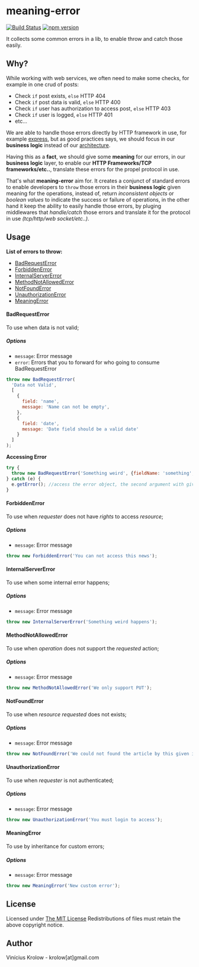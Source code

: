 # meaning-error

[![Build Status](https://travis-ci.org/krolow/meaning-error.svg?branch=master)](https://travis-ci.org/krolow/meaning-error)
[![npm version](https://badge.fury.io/js/meaning-error.svg)](http://badge.fury.io/js/meaning-error)

It collects some common errors in a lib, to enable throw and catch those easily.

## Why?

While working with web services, we often need to make some checks, for example in one crud of posts:

- Check ```if``` post exists, ```else``` HTTP 404
- Check ```if``` post data is valid, ```else``` HTTP 400
- Check ```if``` user has authorization to access post, ```else``` HTTP 403
- Check ```if``` user is logged, ```else``` HTTP 401
- etc...

We are able to handle those errors directly by HTTP framework in use, for example [express](https://github.com/strongloop/express), but as good practices says, we should focus in our **business logic** instead of our [architecture](http://www.coderspeech.com/videos/talks/architecture-the-lost-years).

Having this as a **fact**, we should give some **meaning** for our errors, in our **business logic** layer, to enable our **HTTP Frameworks/TCP frameworks/etc..**, translate these errors for the propel protocol in use.

That's what **meaning-error** aim for. It creates a conjunct of standard errors to enable developers to ```throw``` those errors in their **business logic** given meaning for the operations, instead of, return *inconsistent objects* or *boolean values* to indicate the success or failure of operations, in the other hand it keep the ability to easily handle those errors, by pluging middlewares that *handle/catch* those errors and translate it for the protocol in use *(tcp/http/web socket/etc..)*.

## Usage

**List of errors to throw:**

- [BadRequestError](#BadRequestError)
- [ForbiddenError](#ForbiddenError)
- [InternalServerError](#InternalServerError)
- [MethodNotAllowedError](#MethodNotAllowedError)
- [NotFoundError](#NotFoundError)
- [UnauthorizationError](#UnauthorizationError)
- [MeaningError](#MeaningError)

#### <a name="BadRequestError"></a>BadRequestError

To use when data is not valid;

##### Options
- ```message```: Error message
- ```error```: Errors that you to forward for who going to consume BadRequestError

```js
throw new BadRequestError(
  'Data not Valid',
  [
    {
      field: 'name',
      message: 'Name can not be empty',
    },
    {
      field: 'date',
      message: 'Date field should be a valid date'
    }
  ]
);
```

**Accessing Error**
```js
try {
  throw new BadRequestError('Something weird', {fieldName: 'something', 'message': 'Bad Format'});
} catch (e) {
  e.getError(); //access the error object, the second argument with given errors...
}
```

#### <a name="ForbiddenError"></a>ForbiddenError

To use when *requester* does not have *rights* to access *resource*;

##### Options
- ```message```: Error message

```js
throw new ForbiddenError('You can not access this news');
```

#### <a name="InternalServerError"></a>InternalServerError

To use when some internal error happens;

##### Options
- ```message```: Error message

```js
throw new InternalServerError('Something weird happens');
```

#### <a name="MethodNotAllowedError"></a>MethodNotAllowedError

To use when *operation* does not support the *requested* action;

##### Options
- ```message```: Error message

```js
throw new MethodNotAllowedError('We only support PUT');
```

#### <a name="NotFoundError"></a>NotFoundError

To use when *resource* *requested* does not exists;

##### Options
- ```message```: Error message

```js
throw new NotFoundError('We could not found the article by this given id');
```

#### <a name="UnauthorizationError"></a>UnauthorizationError

To use when *requester* is not authenticated;

##### Options
- ```message```: Error message

```js
throw new UnauthorizationError('You must login to access');
```

#### <a name="MeaningError"></a>MeaningError

To use by inheritance for custom errors;

##### Options
- ```message```: Error message

```js
throw new MeaningError('New custom error');
```
## License

Licensed under <a href="http://krolow.mit-license.org/">The MIT License</a>
Redistributions of files must retain the above copyright notice.

## Author

Vinícius Krolow - krolow[at]gmail.com
